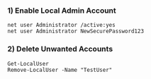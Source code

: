 ### 1) **Enable Local Admin Account**
```
net user Administrator /active:yes
net user Administrator NewSecurePassword123
```

### 2) **Delete Unwanted Accounts**
```
Get-LocalUser
Remove-LocalUser -Name "TestUser"
```
